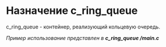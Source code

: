 # Назначение c_ring_queue
c_ring_queue - контейнер, реализующий кольцевую очередь.

*Пример использование представлен в* ***c_ring_queue
/main.c***
